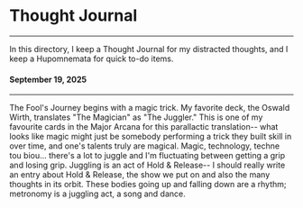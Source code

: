 # Thought Journal
___
In this directory, I keep a Thought Journal for my distracted thoughts, and I keep a Hupomnemata for quick to-do items.


#### September 19, 2025
___
The Fool's Journey begins with a magic trick. My favorite deck, the Oswald Wirth, translates "The Magician" as "The Juggler." This is one of my favourite cards in the Major Arcana for this parallactic translation-- what looks like magic might just be somebody performing a trick they built skill in over time, and one's talents truly are magical. Magic, technology, techne tou biou... there's a lot to juggle and I'm fluctuating between getting a grip and losing grip. Juggling is an act of Hold & Release-- I should really write an entry about Hold & Release, the show we put on and also the many thoughts in its orbit. These bodies going up and falling down are a rhythm; metronomy is a juggling act, a song and dance.
